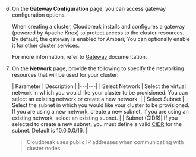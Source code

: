 6. On the **Gateway Configuration** page, you can access gateway configuration options. 

    When creating a cluster, Cloudbreak installs and configures a gateway (powered by Apache Knox) to protect access to the cluster resources. By default, the gateway is enabled for Ambari; You can optionally enable it for other cluster services. 
    
    For more information, refer to [Gateway](???) documentation.

6. On the **Network** page, provide the following to specify the networking resources that will be used for your cluster:

    | Parameter | Description |
|---|---|
| Select Network | Select the virtual network in which you would like your cluster to be provisioned. You can select an existing network or create a new network. |
| Select Subnet | Select the subnet in which you would like your cluster to be provisioned. If you are using a new network, create a new subnet. If you are using an existing network, select an existing subnet. |
| Subnet (CIDR)| If you selected to create a new subnet, you must define a valid [CIDR](http://www.ipaddressguide.com/cidr) for the subnet. Default is 10.0.0.0/16. |

    > Cloudbreak uses public IP addresses when communicating with cluster nodes.  
